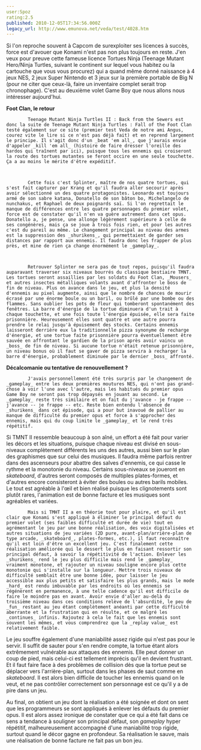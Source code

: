 ```yaml
---
user:Spoz
rating:2.5
published: 2010-12-05T17:34:56.000Z
legacy_url: http://www.emunova.net/veda/test/4028.htm
---
```

Si l'on reproche souvent à Capcom de surexploiter ses licences à succès, force est d'avouer que Konami n'est pas non plus toujours en reste. J'en veux pour preuve cette fameuse licence Tortues Ninja (Teenage Mutant Hero/Ninja Turtles, suivant le continent sur lequel vous habitez ou la cartouche que vous vous procurez) qui a quand même donné naissance à 4 jeux NES, 2 jeux Super Nintendo et 3 jeux sur la première portable de Big N (pour ne citer que ceux-là, faire un inventaire complet serait trop chronophage). C'est au deuxième volet Game Boy que nous allons nous intéresser aujourd'hui.  

  

**Foot Clan, le retour**  

  

            Teenage Mutant Ninja Turtles II : Back from the Sewers est donc la suite de Teenage Mutant Ninja Turtles : Fall of the Foot Clan testé également sur ce site (premier test Veda de notre ami Angus, courez vite le lire si ce n'est pas déjà fait) et en reprend largement le principe. Il s'agit donc d'un _beat 'em all_, que j'aurais envie d'appeler _kill 'em all_ (histoire de faire dresser l'oreille des hardos qui traînent par ici), puisque tous les ennemis qui croiseront la route des tortues mutantes se feront occire en une seule touchette. Ça a au moins le mérite d'être expéditif.  

  

            Cette fois c'est Splinter, maître de nos quatre tortues, qui s'est fait capturer par Krang et qu'il faudra aller secourir après avoir sélectionné un des quatre protagonistes. Leonardo est toujours armé de son sabre katana, Donatello de son bâton bo, Michelangelo de nunchakus, et Raphael de deux poignards saï. Si l'on regrettait le manque de différences entre les quatre personnages du premier volet, force est de constater qu'il n'en va guère autrement dans cet opus. Donatello a, je pense, une allonge légèrement supérieure à celle de ses congénères, mais ça se joue à trois fois rien, et pour les autres c'est du pareil au même. Le changement principal au niveau des armes est la suppression des _shurikens_, qui permettaient de garder ses distances par rapport aux ennemis. Il faudra donc les frapper de plus près, et mine de rien ça change énormément le _gameplay_.  

  

            Retrouver Splinter ne sera pas de tout repos, puisqu'il faudra auparavant traverser six niveaux bourrés du classique bestiaire TMNT. Les tortues seront assaillies par les soldats du Foot Clan, _Mousers_ et autres insectes métalliques volants avant d'affronter le boss de fin de niveau. Plus on avance dans le jeu, et plus la densité d'ennemis au pixel augmente, ainsi que le nombre de chances de mourir écrasé par une énorme boule ou un baril, ou brûlé par une bombe ou des flammes. Sans oublier les pots de fleur qui tomberont spontanément des fenêtres. La barre d'énergie de la tortue diminuera d'un trait à chaque touchette, et une fois toute l'énergie épuisée, elle sera faite prisonnière. Heureusement elles sont quatre et une autre pourra prendre le relai jusqu'à épuisement des stocks. Certains ennemis laisseront derrière eux la traditionnelle pizza synonyme de recharge d'énergie, et une tortue faite prisonnière pourra éventuellement être sauvée en affrontant le gardien de la prison après avoir vaincu un _boss_ de fin de niveau. Si aucune tortue n'était retenue prisonnière, un niveau bonus où il faut se gaver de pizza servira à recharger la barre d'énergie, probablement diminuée par le dernier _boss_ affronté.  

  

**Décalcomanie ou tentative de renouvellement ?**  

  

            J'avais personnellement été très surpris par le changement de _gameplay_ entre les deux premières moutures NES, qui n'ont pas grand-chose à voir l'une avec l'autre, mais les habitués du premier opus Game Boy ne seront pas trop dépaysés en jouant au second. Le _gameplay_ reste très similaire et on fait du j'avance - je frappe -- j'avance -- je frappe -- etc. Reste bien entendu l'absence de _shurikens_ dans cet épisode, qui a pour but inavoué de pallier au manque de difficulté du premier opus et force à s'approcher des ennemis, mais qui du coup limite le _gameplay_ et le rend très répétitif.  

Si TMNT II ressemble beaucoup à son aîné, un effort a été fait pour varier les décors et les situations, puisque chaque niveau est divisé en sous-niveaux complètement différents les uns des autres, aussi bien sur le plan des graphismes que sur celui des musiques. Il faudra même parfois rentrer dans des ascenseurs pour abattre des salves d'ennemis, ce qui casse le rythme et la monotonie du niveau. Certains sous-niveaux se joueront en _skateboard_, d'autres seront composés de multiples plates-formes, et d'autres encore consisteront à éviter des boules ou autres barils mobiles. Le tout est agréable à l'œil et bien réalisé puisque les clignotements sont plutôt rares, l'animation est de bonne facture et les musiques sont agréables et variées.  

  

            Mais si TMHT II a en théorie tout pour plaire, et qu'il est clair que Konami s'est appliqué à éliminer le principal défaut du premier volet (ses faibles difficulté et durée de vie) tout en agrémentant le jeu par une bonne réalisation, des voix digitalisées et autres situations de jeu variées (2D pure, avant-plan/arrière-plan de type arcade, _skateboard_, plates-formes, etc.), il faut reconnaître qu'il est loin d'être un excellent jeu. C'est finalement cette réalisation améliorée qui le dessert le plus en faisant ressortir son principal défaut, à savoir la répétitivité de l'action. Enlever les _shurikens_ rend le jeu plus difficile mais rend le _gameplay_ vraiment monotone, et rajouter un niveau souligne encore plus cette monotonie qui s'installe sur la longueur. Mettre trois niveaux de difficulté semblait être une bonne idée, pour laisser le jeu accessible aux plus petits et satisfaire les plus grands, mais le mode _hard_ est rendu imbuvable par les endroits où les ennemis se régénèrent en permanence, à une telle cadence qu'il est difficile de faire le moindre pas en avant. Avoir envie d'aller au-delà du troisième niveau dans ces conditions relève de l'absurdité, le peu de _fun_ restant au jeu étant complètement anéanti par cette difficulté aberrante et la frustration qui en résulte, et ce malgré les _continues_ infinis. Rajoutez à cela le fait que les ennemis sont souvent les mêmes, et vous comprendrez que la _replay value_ est relativement faible.  

Le jeu souffre également d'une maniabilité assez rigide qui n'est pas pour le servir. Il suffit de sauter pour s'en rendre compte, la tortue étant alors extrêmement vulnérable aux attaques des ennemis. Elle peut donner un coup de pied, mais celui-ci est tellement imprécis qu'il en devient frustrant. Et il faut faire face à des problèmes de collision dès que la tortue peut se déplacer vers l'arrière-plan, surtout dans les phases de saut comme en _skateboard_. Il est alors bien difficile de toucher les ennemis quand on le veut, et ne pas contrôler correctement son personnage est ce qu'il y a de pire dans un jeu.  

   

Au final, on obtient un jeu dont la réalisation a été soignée et dont on sent que les programmeurs se sont appliqués à enlever les défauts du premier opus. Il est alors assez ironique de constater que ce qui a été fait dans ce sens a tendance à souligner son principal défaut, son _gameplay_ hyper répétitif, malheureusement accompagné d'une maniabilité trop rigide, surtout quand le décor gagne en profondeur. Sa réalisation le sauve, mais une réalisation de bonne facture ne fait pas un bon jeu.